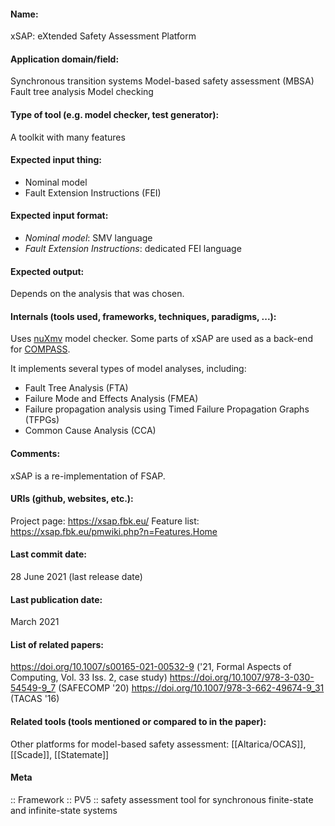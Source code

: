 #### Name:
xSAP: eXtended Safety Assessment Platform

#### Application domain/field:
Synchronous transition systems
Model-based safety assessment (MBSA)
Fault tree analysis
Model checking

#### Type of tool (e.g. model checker, test generator):
A toolkit with many features

#### Expected input thing:
- Nominal model
- Fault Extension Instructions (FEI)

#### Expected input format:
- *Nominal model*: SMV language
- *Fault Extension Instructions*: dedicated FEI language

#### Expected output:
Depends on the analysis that was chosen.

#### Internals (tools used, frameworks, techniques, paradigms, ...):
Uses [nuXmv](Checkers/nuXmv.md) model checker.
Some parts of xSAP are used as a back-end for [COMPASS](Frameworks/COMPASS.md).

It implements several types of model analyses, including:
- Fault Tree Analysis (FTA)
- Failure Mode and Effects Analysis (FMEA)
- Failure propagation analysis using Timed Failure Propagation Graphs (TFPGs)
- Common Cause Analysis (CCA)

#### Comments:
xSAP is a re-implementation of FSAP.

#### URIs (github, websites, etc.):
Project page: https://xsap.fbk.eu/
Feature list: https://xsap.fbk.eu/pmwiki.php?n=Features.Home

#### Last commit date:
28 June 2021 (last release date)

#### Last publication date:
March 2021

#### List of related papers:
https://doi.org/10.1007/s00165-021-00532-9 ('21, Formal Aspects of Computing, Vol. 33 Iss. 2, case study)
https://doi.org/10.1007/978-3-030-54549-9_7 (SAFECOMP '20)
https://doi.org/10.1007/978-3-662-49674-9_31 (TACAS '16)

#### Related tools (tools mentioned or compared to in the paper):
Other platforms for model-based safety assessment: [[Altarica/OCAS]], [[Scade]], [[Statemate]]

#### Meta
:: Framework
:: PV5 :: safety assessment tool for synchronous finite-state and infinite-state systems